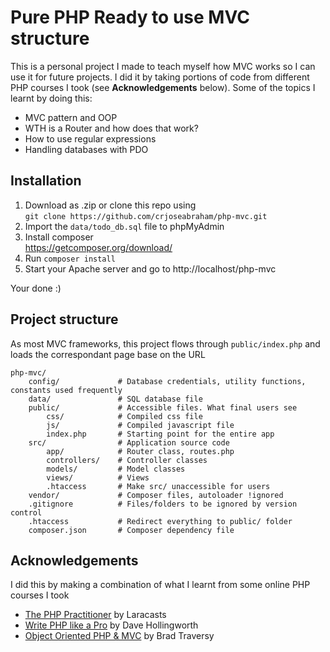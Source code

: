 # Pure PHP Ready to use MVC structure
This is a personal project I made to teach myself how MVC works so I can use it for future projects. I did it by taking portions of code from different PHP courses I took (see **Acknowledgements** below). Some of the topics I learnt by doing this:  
- MVC pattern and OOP
- WTH is a Router and how does that work?
- How to use regular expressions
- Handling databases with PDO

## Installation
1. Download as .zip or clone this repo using  
`git clone https://github.com/crjoseabraham/php-mvc.git`  
2. Import the `data/todo_db.sql` file to phpMyAdmin
3. Install composer  
https://getcomposer.org/download/
4. Run `composer install`
3. Start your Apache server and go to http://localhost/php-mvc  

Your done :)

## Project structure
As most MVC frameworks, this project flows through `public/index.php` and loads the correspondant page base on the URL
```
php-mvc/
    config/             # Database credentials, utility functions, constants used frequently
    data/               # SQL database file
    public/             # Accessible files. What final users see
        css/            # Compiled css file
        js/             # Compiled javascript file
        index.php       # Starting point for the entire app
    src/                # Application source code
        app/            # Router class, routes.php
        controllers/    # Controller classes
        models/         # Model classes
        views/          # Views
        .htaccess       # Make src/ unaccessible for users
    vendor/             # Composer files, autoloader !ignored
    .gitignore          # Files/folders to be ignored by version control
    .htaccess           # Redirect everything to public/ folder
    composer.json       # Composer dependency file
```

## Acknowledgements
I did this by making a combination of what I learnt from some online PHP courses I took  
- [The PHP Practitioner](https://github.com/laracasts/The-PHP-Practitioner-Full-Source-Code) by Laracasts
- [Write PHP like a Pro](https://github.com/daveh/php-mvc) by Dave Hollingworth
- [Object Oriented PHP & MVC](https://www.udemy.com/object-oriented-php-mvc/) by Brad Traversy
